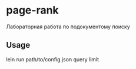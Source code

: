 # page-rank

Лабораторная работа по подокументому поиску

## Usage

lein run path/to/config.json query limit
